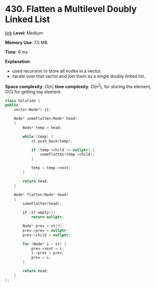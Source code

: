 # 430. Flatten a Multilevel Doubly Linked List

[link](https://leetcode.com/problems/flatten-a-multilevel-doubly-linked-list/)
**Level**: Medium

**Memory Use**: 7.5 MB

**Time**: 6 ms

**Explanation**:
- used recursion to store all nodes in a vector.
- iterate over that vector and join them as a single doubly linked list.

**Space complexity**: $O(n)$
**time complexity**: $O(n^2)$, for storing the element, $O(1)$ for getting top element.

```cpp
class Solution {
public:
    vector<Node*> st;

    Node* someFlatten(Node* head)
    {
        Node* temp = head;

        while (temp) {
            st.push_back(temp);

            if (temp->child != nullptr) {
                someFlatten(temp->child);
            }

            temp = temp->next;
        }

        return head;
    }

    Node* flatten(Node* head)
    {
        someFlatten(head);

        if (st.empty())
            return nullptr;

        Node* prev = st[0];
        prev->prev = nullptr;
        prev->child = nullptr;

        for (Node* i : st) {
            prev->next = i;
            i->prev = prev;
            prev = i;
        }

        return head;
    }
};

```
